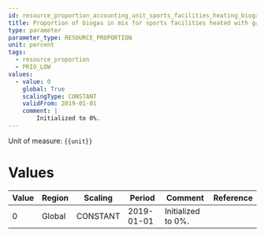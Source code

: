 ```yaml
---
id: resource_proportion_accounting_unit_sports_facilities_heating_biogas
title: Proportion of biogas in mix for sports facilities heated with gas
type: parameter
parameter_type: RESOURCE_PROPORTION
unit: percent
tags:
  - resource_proportion
  - PRIO_LOW
values:
  - value: 0
    global: True
    scalingType: CONSTANT
    validFrom: 2019-01-01
    comment: |
        Initialized to 0%.
---
```



Unit of measure: `{{unit}}`


# Values


| Value | Region | Scaling | Period | Comment | Reference |
|-------|--------|---------|--------|---------|-----------|
| 0 | Global | CONSTANT | 2019-01-01 | Initialized to 0%. |  |


